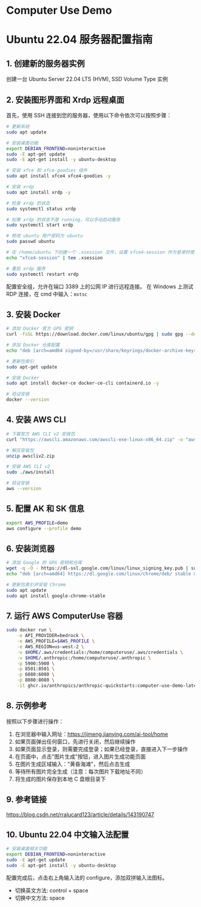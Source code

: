 # Computer Use Demo

# Ubuntu 22.04 服务器配置指南

## 1. 创建新的服务器实例
创建一台 Ubuntu Server 22.04 LTS (HVM), SSD Volume Type 实例

## 2. 安装图形界面和 Xrdp 远程桌面
首先，使用 SSH 连接到您的服务器，使用以下命令依次可以按照步骤：

```bash
# 更新系统
sudo apt update

# 安装桌面功能
export DEBIAN_FRONTEND=noninteractive
sudo -E apt-get update
sudo -E apt-get install -y ubuntu-desktop

# 安装 xfce 和 xfce-goodies 组件
sudo apt install xfce4 xfce4-goodies -y

# 安装 xrdp
sudo apt install xrdp -y

# 检查 xrdp 的状态
sudo systemctl status xrdp

# 如果 xrdp 的状态不是 running，可以手动启动服务
sudo systemctl start xrdp

# 修改 ubuntu 用户密码为 ubuntu
sudo passwd ubuntu 

# 在 /home/ubuntu 下创建一个 .xsession 文件，设置 xfce4-session 作为登录时使用的会话管理器
echo "xfce4-session" | tee .xsession

# 重启 xrdp 服务
sudo systemctl restart xrdp
```

配置安全组，允许在端口 3389 上的公网 IP 进行远程连接。
在 Windows 上测试 RDP 连接，在 cmd 中输入：`mstsc`

## 3. 安装 Docker
```bash
# 添加 Docker 官方 GPG 密钥
curl -fsSL https://download.docker.com/linux/ubuntu/gpg | sudo gpg --dearmor -o /usr/share/keyrings/docker-archive-keyring.gpg

# 添加 Docker 仓库配置
echo "deb [arch=amd64 signed-by=/usr/share/keyrings/docker-archive-keyring.gpg] https://download.docker.com/linux/ubuntu $(lsb_release -cs) stable" | sudo tee /etc/apt/sources.list.d/docker.list > /dev/null

# 更新包索引
sudo apt-get update

# 安装 Docker
sudo apt install docker-ce docker-ce-cli containerd.io -y

# 验证安装
docker --version
```

## 4. 安装 AWS CLI
```bash
# 下载官方 AWS CLI v2 安装包
curl "https://awscli.amazonaws.com/awscli-exe-linux-x86_64.zip" -o "awscliv2.zip"

# 解压安装包
unzip awscliv2.zip

# 安装 AWS CLI v2
sudo ./aws/install

# 验证安装
aws --version
```

## 5. 配置 AK 和 SK 信息
```bash
export AWS_PROFILE=demo
aws configure --profile demo
```

## 6. 安装浏览器
```bash
# 添加 Google 的 GPG 密钥和仓库
wget -q -O - https://dl-ssl.google.com/linux/linux_signing_key.pub | sudo apt-key add -
echo "deb [arch=amd64] https://dl.google.com/linux/chrome/deb/ stable main" | sudo tee /etc/apt/sources.list.d/google-chrome.list

# 更新包索引并安装 Chrome
sudo apt update
sudo apt install google-chrome-stable
```

## 7. 运行 AWS ComputerUse 容器
```bash
sudo docker run \
    -e API_PROVIDER=bedrock \
    -e AWS_PROFILE=$AWS_PROFILE \
    -e AWS_REGION=us-west-2 \
    -v $HOME/.aws/credentials:/home/computeruse/.aws/credentials \
    -v $HOME/.anthropic:/home/computeruse/.anthropic \
    -p 5900:5900 \
    -p 8501:8501 \
    -p 6080:6080 \
    -p 8080:8080 \
    -it ghcr.io/anthropics/anthropic-quickstarts:computer-use-demo-latest
```

## 8. 示例参考
按照以下步骤进行操作：
1. 在浏览器中输入网址：https://jimeng.jianying.com/ai-tool/home
2. 如果页面弹出任何窗口，先进行关闭，然后继续操作
3. 如果页面显示登录，则需要完成登录；如果已经登录，直接进入下一步操作
4. 在页面中，点击"图片生成"按钮，进入图片生成功能页面
5. 在图片生成区域输入："黄昏海滩"，然后点击生成
6. 等待所有图片完全生成（注意：每次图片下载地址不同）
7. 将生成的图片保存到本地 C 盘根目录下

## 9. 参考链接
https://blog.csdn.net/rralucard123/article/details/143190747

## 10. Ubuntu 22.04 中文输入法配置
```bash
# 安装桌面相关功能
export DEBIAN_FRONTEND=noninteractive
sudo -E apt-get update
sudo -E apt-get install -y ubuntu-desktop
```

配置完成后，点击右上角输入法的 configure，添加双拼输入法图标。
- 切换英文方法: control + space
- 切换中文方法: space
